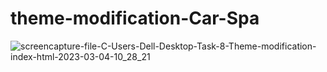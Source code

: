 # theme-modification-Car-Spa

![screencapture-file-C-Users-Dell-Desktop-Task-8-Theme-modification-index-html-2023-03-04-10_28_21](https://user-images.githubusercontent.com/120628111/222942497-5906978a-6d20-4103-b8b5-b2dbedbdf761.png)
